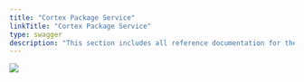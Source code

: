 ```yaml
---
title: "Cortex Package Service"
linkTitle: "Cortex Package Service"
type: swagger
description: "This section includes all reference documentation for the APIs exposed by the Cortex Package Service."
---
```


<img src="/images/work-in-progress.jpg">

